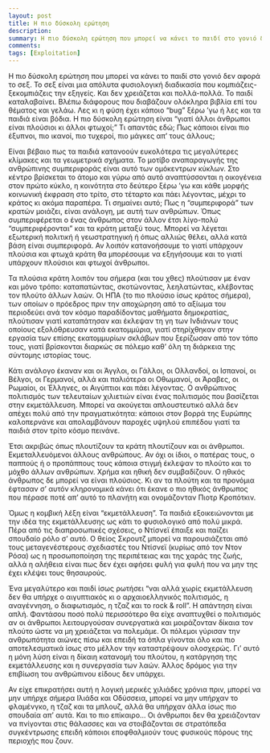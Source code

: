 ```yaml
---
layout: post
title: Η πιο δύσκολη ερώτηση
description: 
summary: Η πιο δύσκολη ερώτηση που μπορεί να κάνει το παιδί στο γονιό δεν αφορά το σεξ. Το σεξ είναι μια απόλυτα φυσιολογική διαδικασία που κομπιάζεις-ξεκομπιάζεις την εξηγείς. Και δεν χρειάζεται και πολλά-πολλά. Το παιδί καταλαβαίνει. Βλέπω διάφορους που διαβάζουν ολόκληρα βιβλία επί του θέματος και γελάω. Λες και η φύση έχει κάποιο bug ξέρω ’γω ή λες και τα παιδιά είναι βόδια.
comments: 
tags: [Exploitation]
---
```


Η πιο δύσκολη ερώτηση που μπορεί να κάνει το παιδί στο γονιό δεν αφορά το σεξ. Το σεξ είναι μια απόλυτα φυσιολογική διαδικασία που κομπιάζεις-ξεκομπιάζεις την εξηγείς. Και δεν χρειάζεται και πολλά-πολλά. Το παιδί καταλαβαίνει. Βλέπω διάφορους που διαβάζουν ολόκληρα βιβλία επί του θέματος και γελάω. Λες κι η φύση έχει κάποιο “bug” ξέρω ’γω ή λες και τα παιδιά είναι βόδια. Η πιο δύσκολη ερώτηση είναι “γιατί άλλοι άνθρωποι είναι πλούσιοι κι άλλοι φτωχοί;” Τι απαντάς εδώ; Πως κάποιοι είναι πιο έξυπνοι, πιο ικανοί, πιο τυχεροί, πιο μάγκες απ’ τους άλλους;

Είναι βέβαιο πως τα παιδιά κατανοούν ευκολότερα τις μεγαλύτερες κλίμακες και τα γεωμετρικά σχήματα. Το μοτίβο αναπαραγωγής της ανθρώπινης συμπεριφοράς είναι αυτό των ομόκεντρων κύκλων. Στο κέντρο βρίσκεται το άτομο και γύρω από αυτό αναπτύσσονται η οικογένεια στον πρώτο κύκλο, η κοινότητα στο δεύτερο ξέρω ’γω και κάθε μορφής κοινωνική έκφραση στο τρίτο, στο τέταρτο και πάει λέγοντας, μέχρι το κράτος κι ακόμα παραπέρα. Τι σημαίνει αυτό; Πως η “συμπεριφορά” των κρατών μοιάζει, είναι ανάλογη, με αυτή των ανθρώπων. Όπως συμπεριφέρεται ο ένας άνθρωπος στον άλλον έτσι λίγο-πολύ “συμπεριφέρονται” και τα κράτη μεταξύ τους. Μπορεί να λέγεται εξωτερική πολιτική ή γεωστρατηγική ή όπως αλλιώς θέλει, αλλά κατά βάση είναι συμπεριφορά. Αν λοιπόν κατανοήσουμε το γιατί υπάρχουν πλούσια και φτωχά κράτη θα μπορέσουμε να εξηγήσουμε και το γιατί υπάρχουν πλούσιοι και φτωχοί άνθρωποι.

Τα πλούσια κράτη λοιπόν του σήμερα (και του χθες) πλούτισαν με έναν και μόνο τρόπο: καταπατώντας, σκοτώνοντας, λεηλατώντας, κλέβοντας τον πλούτο άλλων λαών. Οι ΗΠΑ (το πιο πλούσιο ίσως κράτος σήμερα), των οποίων ο πρόεδρος πριν την αποχώρηση από το αξίωμα του περιοδεύει ανά τον κόσμο παραδίδοντας μαθήματα δημοκρατίας, πλούτισαν γιατί καταπάτησαν και έκλεψαν τη γη των Ινδιάνων τους οποίους εξολόθρευσαν κατά εκατομμύρια, γιατί στηρίχθηκαν στην εργασία των επίσης εκατομμυρίων σκλάβων που ξερίζωσαν από τον τόπο τους, γιατί βρίσκονται διαρκώς σε πόλεμο καθ’ όλη τη διάρκεια της σύντομης ιστορίας τους.

Κάτι ανάλογο έκαναν και οι Άγγλοι, οι Γάλλοι, οι Ολλανδοί, οι Ισπανοί, οι Βέλγοι, οι Γερμανοί, αλλά και παλιότερα οι Οθωμανοί, οι Άραβες, οι Ρωμαίοι, οι Έλληνες, οι Αιγύπτιοι και πάει λέγοντας. Ο ανθρώπινος πολιτισμός των τελευταίων χιλιετιών είναι ένας πολιτισμός που βασίζεται στην εκμετάλλευση. Μπορεί να ακούγεται απλουστευτικό αλλά δεν απέχει πολύ από την πραγματικότητα: κάποιοι στον βορρά της Ευρώπης καλοπερνάνε και απολαμβάνουν παροχές υψηλού επιπέδου γιατί τα παιδιά στον τρίτο κόσμο πεινάνε.

Έτσι ακριβώς όπως πλουτίζουν τα κράτη πλουτίζουν και οι άνθρωποι. Εκμεταλλευόμενοι άλλους ανθρώπους. Αν όχι οι ίδιοι, ο πατέρας τους, ο παππούς ή ο προπάππους τους κάποια στιγμή έκλεψαν το πλούτο και το μόχθο άλλων ανθρώπων. Χρήμα και ηθική δεν συμβαδίζουν. Ο ηθικός άνθρωπος δε μπορεί να είναι πλούσιος. Κι αν τα πλούτη και τα προνόμια έφτασαν σ’ αυτόν κληρονομικά κάνει ότι έκανε ο πιο ηθικός άνθρωπος που πέρασε ποτέ απ’ αυτό το πλανήτη και ονομάζονταν Πιοτρ Κροπότκιν.

Όμως η κομβική λέξη είναι “εκμετάλλευση”. Τα παιδιά εξοικειώνονται με την ιδέα της εκμετάλλευσης ως κάτι το φυσιολογικό από πολύ μικρά. Πέρα από τις διαπροσωπικές σχέσεις, ο Ντίσνεϊ έπαιξε και παίζει σπουδαίο ρόλο σ’ αυτό. Ο θείος Σκρουτζ μπορεί να παρουσιάζεται από τους μεταγενέστερους σχεδιαστές του Ντίσνεϊ (κυρίως από τον Ντον Ρόσα) ως η προσωποποίηση της περιπέτειας και της χαράς της ζωής, αλλά η αλήθεια είναι πως δεν έχει αφήσει φυλή για φυλή που να μην της έχει κλέψει τους θησαυρούς.

Ένα μεγαλύτερο και παιδί ίσως ρωτήσει “ναι αλλά χωρίς εκμετάλλευση δεν θα υπήρχε ο αιγυπτιακός κι ο αρχαιοελληνικός πολιτισμός, η αναγέννηση, ο διαφωτισμός, η τζαζ και το rock & roll”. Η απάντηση είναι απλή. Φαντάσου ποσό πολύ περισσότερο θα είχε αναπτυχθεί ο πολιτισμός αν οι άνθρωποι λειτουργούσαν συνεργατικά και μοιράζονταν δίκαια τον πλούτο ώστε να μη χρειάζεται να πολεμάμε. Οι πόλεμοι γύρισαν την ανθρωπότητα αιώνες πίσω και επειδή τα όπλα γίνονται όλο και πιο αποτελεσματικά ίσως στο μέλλον την καταστρέψουν ολοσχερώς. Γι’ αυτό η μόνη λύση είναι η δίκαιη κατανομή του πλούτου, η κατάργηση της εκμετάλλευσης και η συνεργασία των λαών. Άλλος δρόμος για την επιβίωση του ανθρώπινου είδους δεν υπάρχει. 

Αν είχε επικρατήσει αυτή η λογική μερικές χιλιάδες χρόνια πριν, μπορεί να μην υπήρχε σήμερα Ιλιάδα και Οδύσσεια, μπορεί να μην υπήρχαν το φλαμένγκο, η τζαζ και τα μπλουζ, αλλά θα υπήρχαν άλλα ίσως πιο σπουδαία απ’ αυτά. Και το πιο επίκαιρο... Οι άνθρωποι δεν θα χρειάζονταν να πνίγονται στις θάλασσες και να στοιβάζονται σε στρατόπεδα συγκέντρωσης επειδή κάποιοι εποφθαλμιούν τους φυσικούς πόρους της περιοχής που ζουν.